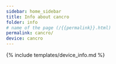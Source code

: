 ```yaml
---
sidebar: home_sidebar
title: Info about cancro
folder: info
# name of the page (/{{permalink}}.html)
permalink: cancro/
device: cancro
---
```

{% include templates/device_info.md %}
